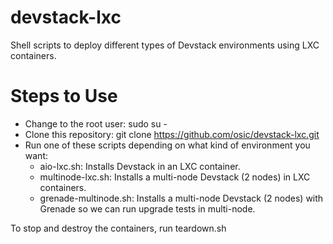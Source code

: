 # devstack-lxc

Shell scripts to deploy different types of Devstack environments using LXC containers.

# Steps to Use
- Change to the root user: sudo su -
- Clone this repository: git clone https://github.com/osic/devstack-lxc.git
- Run one of these scripts depending on what kind of environment you want:
     - aio-lxc.sh: Installs Devstack in an LXC container. 
     - multinode-lxc.sh: Installs a multi-node Devstack (2 nodes) in LXC containers.
     - grenade-multinode.sh: Installs a multi-node Devstack (2 nodes) with Grenade so we can run upgrade tests in multi-node. 

To stop and destroy the containers, run teardown.sh
